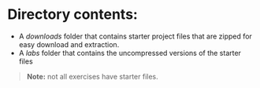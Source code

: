 # Directory contents:

* A *downloads* folder that contains starter project files that are zipped for easy download and extraction.
* A *labs* folder that contains the uncompressed versions of the starter files

>**Note:** not all exercises have starter files. 